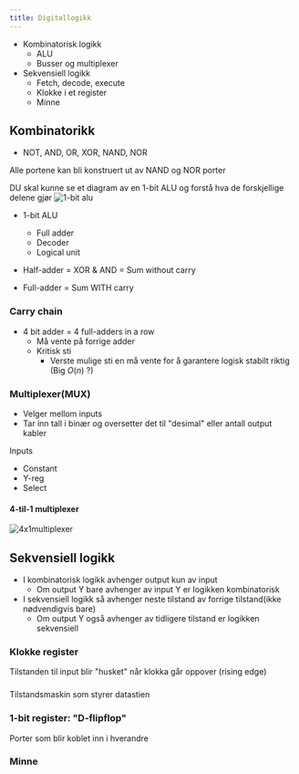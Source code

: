 ```yaml
---
title: Digitallogikk
---
```

- Kombinatorisk logikk
  - ALU
  - Busser og multiplexer
- Sekvensiell logikk
  - Fetch, decode, execute
  - Klokke i et register
  - Minne

## Kombinatorikk

- NOT, AND, OR, XOR, NAND, NOR

Alle portene kan bli konstruert ut av NAND og NOR porter

DU skal kunne se et diagram av en 1-bit ALU og forstå hva de forskjellige delene gjør
![1-bit alu](./assets/1-bit-ALU.png "1-bit alu")

- 1-bit ALU
  - Full adder
  - Decoder
  - Logical unit

- Half-adder = XOR & AND = Sum without carry
- Full-adder = Sum WITH carry

### Carry chain

- 4 bit adder = 4 full-adders in a row
  - Må vente på forrige adder
  - Kritisk sti
    - Verste mulige sti en må vente for å garantere logisk stabilt riktig (Big $O(n)$ ?)

### Multiplexer(MUX)

- Velger mellom inputs
- Tar inn tall i binær og oversetter det til "desimal" eller antall output kabler

Inputs

- Constant
- Y-reg
- Select

#### 4-til-1 multiplexer

![4x1multiplexer](./assets/4_1_multiplexer.jpg "4 to 1 multiplexer")

## Sekvensiell logikk

- I kombinatorisk logikk avhenger output kun av input
  - Om output Y bare avhenger av input Y er logikken kombinatorisk
- I sekvensiell logikk så avhenger neste tilstand av forrige tilstand(ikke nødvendigvis bare)
  - Om output Y også avhenger av tidligere tilstand er logikken sekvensiell

### Klokke register

Tilstanden til input blir "husket" når klokka går oppover (rising edge)

###

Tilstandsmaskin som styrer datastien

### 1-bit register: "D-flipflop"

Porter som blir koblet inn i hverandre

### Minne
